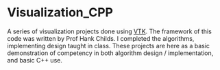 # Visualization_CPP
A series of visualization projects done using [VTK](https://vtk.org/). The framework of this code was written by Prof Hank Childs. I completed the algorithms, implementing design taught in class. These projects are here as a basic demonstration of competency in both algorithm design / implementation, and basic C++ use. 
